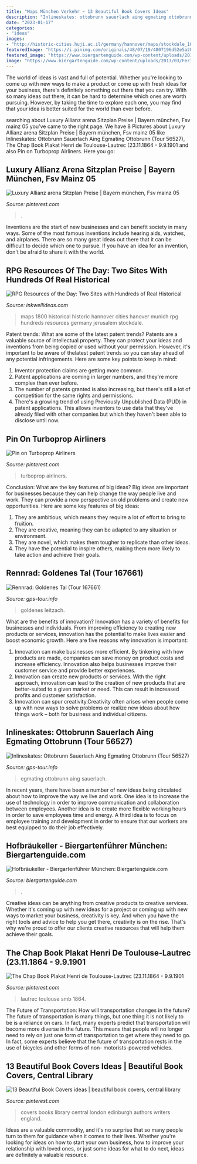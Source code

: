 ```yaml
---
title: "Maps München Verkehr ~ 13 Beautiful Book Covers Ideas"
description: "Inlineskates: ottobrunn sauerlach aing egmating ottobrunn (tour 56527)"
date: "2023-01-17"
categories:
- "ideas"
images:
- "http://historic-cities.huji.ac.il/germany/hannover/maps/stockdale_1800_hannover_b.jpg"
featuredImage: "https://i.pinimg.com/originals/48/07/19/4807196d52e5a20a1eb5d093c45b8cc7.jpg"
featured_image: "https://www.biergartenguide.com/wp-content/uploads/2013/03/Feringasee-biergarten.jpg"
image: "https://www.biergartenguide.com/wp-content/uploads/2013/03/Feringasee-biergarten.jpg"
---
```



The world of ideas is vast and full of potential. Whether you're looking to come up with new ways to make a product or come up with fresh ideas for your business, there's definitely something out there that you can try. With so many ideas out there, it can be hard to determine which ones are worth pursuing. However, by taking the time to explore each one, you may find that your idea is better suited for the world than ever before.

	

		
searching about Luxury Allianz arena Sitzplan Preise | Bayern münchen, Fsv mainz 05 you've came to the right page. We have 8 Pictures about Luxury Allianz arena Sitzplan Preise | Bayern münchen, Fsv mainz 05 like Inlineskates: Ottobrunn Sauerlach Aing Egmating Ottobrunn (Tour 56527), The Chap Book Plakat Henri de Toulouse-Lautrec (23.11.1864 - 9.9.1901 and also Pin on Turboprop Airliners. Here you go:
		
    
## Luxury Allianz Arena Sitzplan Preise | Bayern München, Fsv Mainz 05

<img loading=lazy src="https://i.pinimg.com/originals/d4/c4/d7/d4c4d75094c611be48932a867f823d59.jpg" onerror="this.onerror=null;this.src='https://tse1.mm.bing.net/th?id=OIP.rWm6-bnfa-TDSbySyTLoCwHaEK&amp;pid=15.1';" alt="Luxury Allianz arena Sitzplan Preise | Bayern münchen, Fsv mainz 05">

_Source: pinterest.com_

>. 

	

Inventions are the start of new businesses and can benefit society in many ways. Some of the most famous inventions include hearing aids, watches, and airplanes. There are so many great ideas out there that it can be difficult to decide which one to pursue. If you have an idea for an invention, don't be afraid to share it with the world.

    
## RPG Resources Of The Day: Two Sites With Hundreds Of Real Historical

<img loading=lazy src="http://historic-cities.huji.ac.il/germany/hannover/maps/stockdale_1800_hannover_b.jpg" onerror="this.onerror=null;this.src='https://tse2.mm.bing.net/th?id=OIP.cvXW-z6rPtjci45hjR4s4wHaFj&amp;pid=15.1';" alt="RPG Resources of the Day: Two Sites with Hundreds of Real Historical">

_Source: inkwellideas.com_

>maps 1800 historical historic hannover cities hanover munich rpg hundreds resources germany jerusalem stockdale. 

	

Patent trends: What are some of the latest patent trends?
Patents are a valuable source of intellectual property. They can protect your ideas and inventions from being copied or used without your permission. However, it's important to be aware of thelatest patent trends so you can stay ahead of any potential infringements. Here are some key points to keep in mind: 
1. Inventor protection claims are getting more common. 
2. Patent applications are coming in larger numbers, and they're more complex than ever before. 
3. The number of patents granted is also increasing, but there's still a lot of competition for the same rights and permissions. 
4. There's a growing trend of using Previously Unpublished Data (PUD) in patent applications. This allows inventors to use data that they've already filed with other companies but which they haven't been able to disclose until now.

    
## Pin On Turboprop Airliners

<img loading=lazy src="https://i.pinimg.com/736x/f8/7f/3e/f87f3e2d4dcb99a3c95641af336ce2a9.jpg" onerror="this.onerror=null;this.src='https://tse1.mm.bing.net/th?id=OIP.km8tJAI3SqmfZxvM3l4X-wHaE8&amp;pid=15.1';" alt="Pin on Turboprop Airliners">

_Source: pinterest.com_

>turboprop airliners. 

	

Conclusion: What are the key features of big ideas?
Big ideas are important for businesses because they can help change the way people live and work. They can provide a new perspective on old problems and create new opportunities. Here are some key features of big ideas: 
1. They are ambitious, which means they require a lot of effort to bring to fruition. 
2. They are creative, meaning they can be adapted to any situation or environment. 
3. They are novel, which makes them tougher to replicate than other ideas. 
4. They have the potential to inspire others, making them more likely to take action and achieve their goals.

    
## Rennrad: Goldenes Tal (Tour 167661)

<img loading=lazy src="https://www.gps-tour.info/redx/tools/mb_image.php/gid.8/file.y63626311e1d5502f32d8eb2712bba3dc0445896ae2fc151443e6d21694f2642b13a458a6cad4a25d3bdae5699e657a9cdc6ce35853f6eef11e97e31ab9fe1b77a4de3e636263/20190421_141638.jpg" onerror="this.onerror=null;this.src='https://tse2.mm.bing.net/th?id=OIP.Qrj7L6EIY_MZhcuxK6fvSQHaEK&amp;pid=15.1';" alt="Rennrad: Goldenes Tal (Tour 167661)">

_Source: gps-tour.info_

>goldenes leitzach. 

	

What are the benefits of innovation?
Innovation has a variety of benefits for businesses and individuals. From improving efficiency to creating new products or services, innovation has the potential to make lives easier and boost economic growth. Here are five reasons why innovation is important: 
1. Innovation can make businesses more efficient. By tinkering with how products are made, companies can save money on product costs and increase efficiency. Innovation also helps businesses improve their customer service and provide better experiences. 
2. Innovation can create new products or services. With the right approach, innovation can lead to the creation of new products that are better-suited to a given market or need. This can result in increased profits and customer satisfaction. 
3. Innovation can spur creativity.Creativity often arises when people come up with new ways to solve problems or realize new ideas about how things work – both for business and individual citizens.

    
## Inlineskates: Ottobrunn Sauerlach Aing Egmating Ottobrunn (Tour 56527)

<img loading=lazy src="https://www.gps-tour.info/redx/tools/mb_image.php/gid.8/file.y636263dc4be65eaec4ed3c222429f43ce66faf5106366f09cce114897f0438f07d2c9ed1e61d144a07aa40b436df774c90d5c6ea90374add5f93a824103ef4b1a4eb64636263/100509_Skaten_Aying_015.jpg" onerror="this.onerror=null;this.src='https://tse4.mm.bing.net/th?id=OIP.dMzbW4ONxtB4XGQ-DEsT2gHaE6&amp;pid=15.1';" alt="Inlineskates: Ottobrunn Sauerlach Aing Egmating Ottobrunn (Tour 56527)">

_Source: gps-tour.info_

>egmating ottobrunn aing sauerlach. 

	

In recent years, there have been a number of new ideas being circulated about how to improve the way we live and work. One idea is to increase the use of technology in order to improve communication and collaboration between employees. Another idea is to create more flexible working hours in order to save employees time and energy. A third idea is to focus on employee training and development in order to ensure that our workers are best equipped to do their job effectively.

    
## Hofbräukeller - Biergartenführer München: Biergartenguide.com

<img loading=lazy src="https://www.biergartenguide.com/wp-content/uploads/2013/03/Feringasee-biergarten.jpg" onerror="this.onerror=null;this.src='https://tse2.mm.bing.net/th?id=OIP.HmlKC8GRu_bnT10xW_XxegHaFj&amp;pid=15.1';" alt="Hofbräukeller - Biergartenführer München: Biergartenguide.com">

_Source: biergartenguide.com_

>. 

	

Creative ideas can be anything from creative products to creative services. Whether it's coming up with new ideas for a project or coming up with new ways to market your business, creativity is key. And when you have the right tools and advice to help you get there, creativity is on the rise. That's why we're proud to offer our clients creative resources that will help them achieve their goals.

    
## The Chap Book Plakat Henri De Toulouse-Lautrec (23.11.1864 - 9.9.1901

<img loading=lazy src="https://i.pinimg.com/originals/48/07/19/4807196d52e5a20a1eb5d093c45b8cc7.jpg" onerror="this.onerror=null;this.src='https://tse2.mm.bing.net/th?id=OIP.yGoaHOW37RZGPqd-OxgOggAAAA&amp;pid=15.1';" alt="The Chap Book Plakat Henri de Toulouse-Lautrec (23.11.1864 - 9.9.1901">

_Source: pinterest.com_

>lautrec toulouse smb 1864. 

	

The Future of Transportation: How will transportation changes in the future?
The future of transportation is many things, but one thing it is not likely to be is a reliance on cars. In fact, many experts predict that transportation will become more diverse in the future. This means that people will no longer need to rely on just one form of transportation to get where they need to go. In fact, some experts believe that the future of transportation rests in the use of bicycles and other forms of non- motorists-powered vehicles.

    
## 13 Beautiful Book Covers Ideas | Beautiful Book Covers, Central Library

<img loading=lazy src="https://i.pinimg.com/236x/62/7e/f5/627ef5e99195ccee6b7df1af697ed1db--beautiful-book-covers-poet.jpg" onerror="this.onerror=null;this.src='https://tse4.mm.bing.net/th?id=OIP.JgfUHdJBOvWxkcp0tM_naAAAAA&amp;pid=15.1';" alt="13 Beautiful Book Covers ideas | beautiful book covers, central library">

_Source: pinterest.com_

>covers books library central london edinburgh authors writers england. 

	

Ideas are a valuable commodity, and it's no surprise that so many people turn to them for guidance when it comes to their lives. Whether you're looking for ideas on how to start your own business, how to improve your relationship with loved ones, or just some ideas for what to do next, ideas are definitely a valuable resource.

